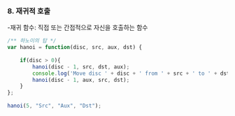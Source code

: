 ### 8. 재귀적 호출

-재귀 함수: 직접 또는 간접적으로 자신을 호출하는 함수

```javascript 1.8
/** 하노이의 탑 */
var hanoi = function(disc, src, aux, dst) {
    
    if(disc > 0){
        hanoi(disc - 1, src, dst, aux);
        console.log('Move disc ' + disc + ' from ' + src + ' to ' + dst);
        hanoi(disc - 1, aux, src, dst);
    }
};
    
hanoi(5, "Src", "Aux", "Dst");
```